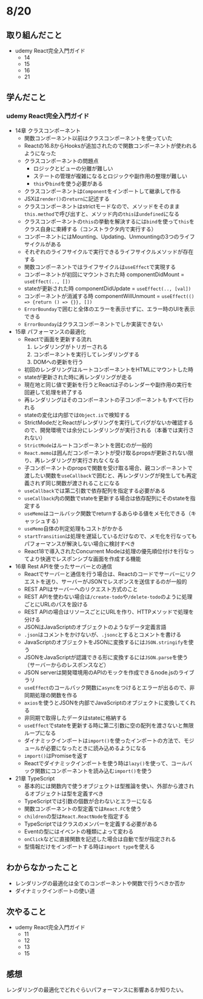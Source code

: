 # 8/20

## 取り組んだこと
- udemy React完全入門ガイド
  - 14
  - 15
  - 16
  - 21

## 学んだこと
### udemy React完全入門ガイド
- 14章 クラスコンポーネント
  - 関数コンポーネント以前はクラスコンポーネントを使っていた
  - Reactの16.8からHooksが追加されたので関数コンポーネントが使われるようになった
  - クラスコンポーネントの問題点
    - ロジックとビューの分離が難しい
    - ステートの管理が複雑になるとロジックや副作用の整理が難しい
    - `this`や`bind`を使う必要がある
  - クラスコンポーネントは`Component`をインポートして継承して作る
  - JSXは`render()`の`return`に記述する
  - クラスコンポーネントはstrictモードなので、メソッドをそのまま`this.method`で呼び出すと、メソッド内の`this`は`undefined`になる
  - クラスコンポーネントの`this`の挙動を解決するには`bind`を使って`this`をクラス自身に束縛する（コンストラクタ内で実行する）
  - コンポーネントにはMounting、Updating、Unmountingの3つのライフサイクルがある
  - それぞれのライフサイクルで実行できるライフサイクルメソッドが存在する
  - 関数コンポーネントではライフサイクルは`useEffect`で実現する
  - コンポーネントが初回にマウントされた時 componentDidMount = `useEffect(.., [])`
  - stateが更新された時 componentDidUpdate = `useEffect(.., [val])`
  - コンポーネントが消滅する時 componentWillUnmount = `useEffect(() => {return () => {}}, [])`
  - `ErrorBounday`で囲むと全体のエラーを表示せずに、エラー時のUIを表示できる
  - `ErrorBounday`はクラスコンポーネントでしか実装できない
- 15章 パフォーマンスの最適化
  - Reactで画面を更新する流れ
    1. レンダリングがトリガーされる
    2. コンポーネントを実行してレンダリングする
    3. DOMへの更新を行う
  - 初回のレンダリングはルートコンポーネントをHTMLにマウントした時
  - stateが更新された時に再レンダリングが走る
  - 現在地と同じ値で更新を行うとReactは子のレンダーや副作用の実行を回避して処理を終了する
  - 再レンダリングはそのコンポーネントの子コンポーネントもすべて行われる
  - stateの変化は内部では`Object.is`で検知する
  - StrictModeだとReactがレンダリングを実行してバグがないか確認するので、開発環境では余分にレンダリングが実行される（本番では実行されない）
  - `StrictMode`はルートコンポーネントを囲むのが一般的
  - `React.memo`は囲んだコンポーネントが受け取るpropsが更新されない限り、再レンダリングが実行されなくなる
  - 子コンポーネントのpropsで関数を受け取る場合、親コンポーネントで渡したい関数を`useCallback`で囲むと、再レンダリングが発生しても再定義されず同じ関数が渡されることになる
  - `useCallback`では第二引数で依存配列を指定する必要がある
  - `useCallback`内の関数でstateを更新する場合は依存配列にそのstateを指定する
  - `useMemo`はコールバック関数でreturnするあらゆる値をメモ化できる（キャッシュする）
  - `useMemo`自体の判定処理もコストがかかる
  - `startTransition`は処理を遅延しているだけなので、メモ化を行なってもパフォーマンスが解決しない場合に検討すべき
  - React18で導入されたConcurrent Modeは処理の優先順位付けを行なってより快適でレスポンシブな画面を作成する機能
- 16章 Rest APIを使ったサーバーとの通信
  - Reactでサーバーと通信を行う場合は、Reactのコードでサーバーにリクエストを送り、サーバーがJSONでレスポンスを送信するのが一般的
  - REST APIはサーバーへのリクエスト方式のこと
  - REST APIを使わない場合は`/create-todo`や`/delete-todo`のように処理ごとにURLのパスを設ける
  - REST APIの場合はリソースごとにURLを作り、HTTPメソッドで処理を分ける
  - JSONはJavaScriptのオブジェクトのようなデータ定義言語
  - `.json`はコメントをかけないが、`.jsonc`とするとコメントを書ける
  - JavaScriptのオブジェクトをJSONに変換するには`JSON.stringify`を使う
  - JSONをJavaScriptが認識できる形に変換するには`JSON.parse`を使う（サーバーからのレスポンスなど）
  - JSON serverは開発環境用のAPIのモックを作成できるnode.jsのライブラリ
  - `useEffect`のコールバック関数に`async`をつけるとエラーが出るので、非同期処理の関数を作る
  - `axios`を使うとJSONを内部でJavaScriptのオブジェクトに変換してくれる
  - 非同期で取得したデータはstateに格納する
  - `useEffect`でstateを更新する時に第二引数に空の配列を渡さないと無限ループになる
  - ダイナミックインポートは`import()`を使ったインポートの方法で、モジュールが必要になったときに読み込めるようになる
  - `import()`はPromiseを返す
  - Reactでダイナミックインポートを使う時は`lazy()`を使って、コールバック関数にコンポーネントを読み込む`import()`を使う
- 21章 TypeScript
  - 基本的には関数内で使うオブジェクトは型推論を使い、外部から渡されるオブジェクトは型を定義すべき
  - TypeScriptでは引数の個数が合わないとエラーになる
  - 関数コンポーネントの型定義では`React.FC`を使う
  - `children`の型は`React.ReactNode`を指定する
  - TypeScriptではクラスのメンバーを定義する必要がある
  - Eventの型にはイベントの種類によって変わる
  - `onClick`などに直接関数を記述した場合は自動で型が指定される
  - 型情報だけをインポートする時は`import type`を使える

## わからなかったこと
- レンダリングの最適化は全てのコンポーネントや関数で行うべきか否か
- ダイナミックインポートの使い道

## 次やること
- udemy React完全入門ガイド
  - 11
  - 12
  - 13
  - 15

## 感想
レンダリングの最適化でどれぐらいパフォーマンスに影響あるか知りたい。
